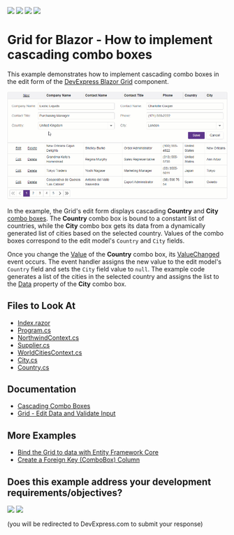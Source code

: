 <!-- default badges list -->
![](https://img.shields.io/endpoint?url=https://codecentral.devexpress.com/api/v1/VersionRange/620155219/23.1.3%2B)
[![](https://img.shields.io/badge/Open_in_DevExpress_Support_Center-FF7200?style=flat-square&logo=DevExpress&logoColor=white)](https://supportcenter.devexpress.com/ticket/details/T1156434)
[![](https://img.shields.io/badge/📖_How_to_use_DevExpress_Examples-e9f6fc?style=flat-square)](https://docs.devexpress.com/GeneralInformation/403183)
[![](https://img.shields.io/badge/💬_Leave_Feedback-feecdd?style=flat-square)](#does-this-example-address-your-development-requirementsobjectives)
<!-- default badges end -->
# Grid for Blazor - How to implement cascading combo boxes

This example demonstrates how to implement cascading combo boxes in the edit form of the [DevExpress Blazor Grid](https://docs.devexpress.com/Blazor/403143/grid) component.

![Cascading Combo Boxes](cascading-combo-boxes.gif)

In the example, the Grid's edit form displays cascading **Country** and **City** [combo boxes](https://docs.devexpress.com/Blazor/DevExpress.Blazor.DxComboBox-2). The **Country** combo box is bound to a constant list of countries, while the **City** combo box gets its data from a dynamically generated list of cities based on the selected country. Values of the combo boxes correspond to the edit model's `Country` and `City` fields.

Once you change the [Value](https://docs.devexpress.com/Blazor/DevExpress.Blazor.DxComboBox-2.Value) of the **Country** combo box, its [ValueChanged](https://docs.devexpress.com/Blazor/DevExpress.Blazor.DxComboBox-2.ValueChanged) event occurs. The event handler assigns the new value to the edit model's `Country` field and sets the `City` field value to `null`. The example code generates a list of the cities in the selected country and assigns the list to the [Data](https://docs.devexpress.com/Blazor/DevExpress.Blazor.DxComboBox-2.Data) property of the **City** combo box.

## Files to Look At

- [Index.razor](./CS/Pages/Index.razor)
- [Program.cs](./CS/Program.cs)
- [NorthwindContext.cs](./CS/Models/NorthwindContext.cs)
- [Supplier.cs](./CS/Models/Supplier.cs)
- [WorldCitiesContext.cs](./CS/Models/WorldCitiesContext.cs)
- [City.cs](./CS/Models/City.cs)
- [Country.cs](./CS/Models/Country.cs)

## Documentation

- [Cascading Combo Boxes](https://docs.devexpress.com/Blazor/DevExpress.Blazor.DxComboBox-2#cascading-comboboxes)
- [Grid - Edit Data and Validate Input](https://docs.devexpress.com/Blazor/403454/grid/edit-data-and-validate-input)

## More Examples

- [Bind the Grid to data with Entity Framework Core](https://github.com/DevExpress-Examples/blazor-dxgrid-bind-to-data-with-entity-framework-core)
- [Create a Foreign Key (ComboBox) Column](https://github.com/DevExpress-Examples/blazor-grid-foreignkey-column)
<!-- feedback -->
## Does this example address your development requirements/objectives?

[<img src="https://www.devexpress.com/support/examples/i/yes-button.svg"/>](https://www.devexpress.com/support/examples/survey.xml?utm_source=github&utm_campaign=blazor-dxgrid-cascading-combo-boxes&~~~was_helpful=yes) [<img src="https://www.devexpress.com/support/examples/i/no-button.svg"/>](https://www.devexpress.com/support/examples/survey.xml?utm_source=github&utm_campaign=blazor-dxgrid-cascading-combo-boxes&~~~was_helpful=no)

(you will be redirected to DevExpress.com to submit your response)
<!-- feedback end -->
